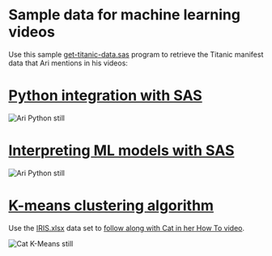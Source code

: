 # Sample data for machine learning videos 

Use this sample [get-titanic-data.sas](get-titanic-data.sas) program to retrieve the Titanic manifest data that Ari mentions in his videos: 

# [Python integration with SAS](https://www.youtube.com/watch?v=6cDU6JGEYSo&list=PLVV6eZFA22QwrXd6nSDU18E6XgXSMOs87)

![Ari Python still](https://img.youtube.com/vi/6LcyVSLwVck/0.jpg)

# [Interpreting ML models with SAS](https://www.youtube.com/watch?v=6LcyVSLwVck&list=PLVV6eZFA22QwrXd6nSDU18E6XgXSMOs87)

![Ari Python still](https://img.youtube.com/vi/6cDU6JGEYSo/0.jpg)


# [K-means clustering algorithm](https://www.youtube.com/watch?v=0CZ8u6oEeqg&list=PLVV6eZFA22QwrXd6nSDU18E6XgXSMOs87)

Use the [IRIS.xlsx](IRIS.xlsx) data set to [follow along with Cat in her How To video](https://www.youtube.com/watch?v=0CZ8u6oEeqg&list=PLVV6eZFA22QwrXd6nSDU18E6XgXSMOs87).

![Cat K-Means still](https://img.youtube.com/vi/0CZ8u6oEeqg/0.jpg)
